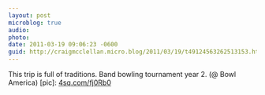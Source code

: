 ```yaml
---
layout: post
microblog: true
audio: 
photo: 
date: 2011-03-19 09:06:23 -0600
guid: http://craigmcclellan.micro.blog/2011/03/19/t49124563262513153.html
---
```

This trip is full of traditions. Band bowling tournament year 2. (@ Bowl America) [pic]: [4sq.com/fj0Rb0](http://4sq.com/fj0Rb0)
